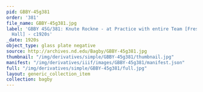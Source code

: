 ```yaml
---
pid: GBBY-45g381
order: '381'
file_name: GBBY-45g381.jpg
label: 'GBBY 45G/381: Knute Rockne - at Practice with entire Team [Freshman or Sophomore
  Hall] - c1920s'
_date: 1920s
object_type: glass plate negative
source: http://archives.nd.edu/Bagby/GBBY-45g381.jpg
thumbnail: "/img/derivatives/simple/GBBY-45g381/thumbnail.jpg"
manifest: "/img/derivatives/iiif/images/GBBY-45g381/manifest.json"
full: "/img/derivatives/simple/GBBY-45g381/full.jpg"
layout: generic_collection_item
collection: bagby
---
```

